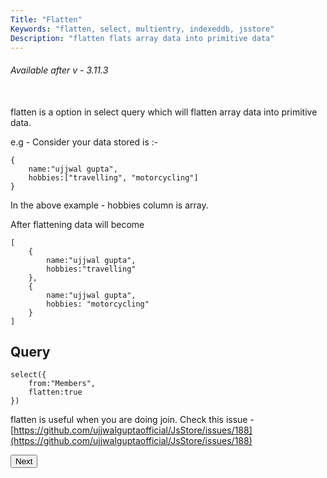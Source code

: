 ```yaml
---
Title: "Flatten"
Keywords: "flatten, select, multientry, indexeddb, jsstore"
Description: "flatten flats array data into primitive data"
---
```


###### Available after v - 3.11.3

<br>
flatten is a option in select query which will flatten array data into primitive data.

e.g - Consider your data stored is :-

```
{
    name:"ujjwal gupta",
    hobbies:["travelling", "motorcycling"]
}
```

In the above example - hobbies column is array. 

After flattening data will become

```
[
    {
        name:"ujjwal gupta",
        hobbies:"travelling"
    },
    {
        name:"ujjwal gupta",
        hobbies: "motorcycling"
    }
]
```

## Query

```
select({
    from:"Members",
    flatten:true
})
```

flatten is useful when you are doing join. Check this issue - [https://github.com/ujjwalguptaofficial/JsStore/issues/188](https://github.com/ujjwalguptaofficial/JsStore/issues/188)

<p class="margin-top-40px text-center">
    <button class="btn info btnNext">Next</button>
</p>